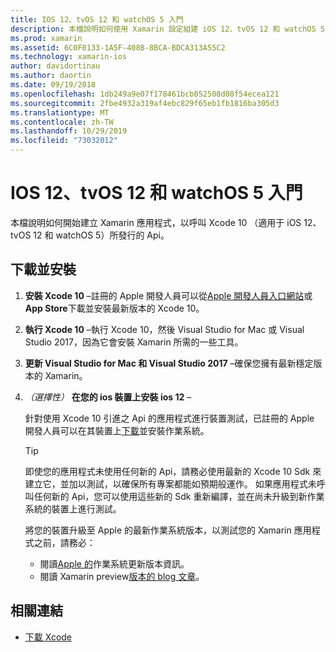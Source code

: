 ```yaml
---
title: IOS 12、tvOS 12 和 watchOS 5 入門
description: 本檔說明如何使用 Xamarin 設定組建 iOS 12、tvOS 12 和 watchOS 5 應用程式。 它討論如何下載 Xcode 10 和 update Visual Studio for Mac 和 Visual Studio 2017。
ms.prod: xamarin
ms.assetid: 6C0F0133-1A5F-408B-8BCA-BDCA313A55C2
ms.technology: xamarin-ios
author: davidortinau
ms.author: daortin
ms.date: 09/19/2018
ms.openlocfilehash: 1db249a9e07f178461bcb052508d08f54ecea121
ms.sourcegitcommit: 2fbe4932a319af4ebc829f65eb1fb1816ba305d3
ms.translationtype: MT
ms.contentlocale: zh-TW
ms.lasthandoff: 10/29/2019
ms.locfileid: "73032012"
---
```

# <a name="get-started-with-ios-12-tvos-12-and-watchos-5"></a>IOS 12、tvOS 12 和 watchOS 5 入門

本檔說明如何開始建立 Xamarin 應用程式，以呼叫 Xcode 10 （適用于 iOS 12、tvOS 12 和 watchOS 5）所發行的 Api。

## <a name="download-and-install"></a>下載並安裝

1. **安裝 Xcode 10** –註冊的 Apple 開發人員可以從[Apple 開發人員入口網站](https://developer.apple.com/download/)或**App Store**下載並安裝最新版本的 Xcode 10。

2. **執行 Xcode 10** –執行 Xcode 10，然後 Visual Studio for Mac 或 Visual Studio 2017，因為它會安裝 Xamarin 所需的一些工具。

3. **更新 Visual Studio for Mac 和 Visual Studio 2017** –確保您擁有最新穩定版本的 Xamarin。

4. _（選擇性）_ **在您的 ios 裝置上安裝 ios 12** –

   針對使用 Xcode 10 引進之 Api 的應用程式進行裝置測試，已註冊的 Apple 開發人員可以在其裝置上[下載](https://developer.apple.com/download)並安裝作業系統。

   > [!TIP]
   > 即使您的應用程式未使用任何新的 Api，請務必使用最新的 Xcode 10 Sdk 來建立它，並加以測試，以確保所有專案都能如預期般運作。 如果應用程式未呼叫任何新的 Api，您可以使用這些新的 Sdk 重新編譯，並在尚未升級到新作業系統的裝置上進行測試。
   >
   > 將您的裝置升級至 Apple 的最新作業系統版本，以測試您的 Xamarin 應用程式之前，請務必：
   >
   > - 閱讀[Apple 的](https://developer.apple.com/download/)作業系統更新版本資訊。
   > - 閱讀 Xamarin preview[版本的 blog 文章](https://releases.xamarin.com/preview-release-xcode-10-beta-6/)。

## <a name="related-links"></a>相關連結

- [下載 Xcode](https://developer.apple.com/download/)
